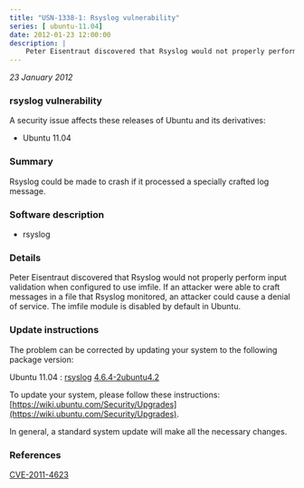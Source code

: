 ```yaml
---
title: "USN-1338-1: Rsyslog vulnerability"
series: [ ubuntu-11.04]
date: 2012-01-23 12:00:00
description: |
    Peter Eisentraut discovered that Rsyslog would not properly perform input validation when configured to use imfile. If an attacker were able to craft messages in a file that Rsyslog monitored, an attacker could cause a denial of service. The imfile module is disabled by default in Ubuntu. 
--- 
```

 
 

*23 January 2012*

### rsyslog vulnerability

A security issue affects these releases of Ubuntu and its derivatives:

* Ubuntu 11.04

### Summary

Rsyslog could be made to crash if it processed a specially crafted log message.

### Software description

* rsyslog 

### Details

Peter Eisentraut discovered that Rsyslog would not properly perform input validation when configured to use imfile. If an attacker were able to craft messages in a file that Rsyslog monitored, an attacker could cause a denial of service. The imfile module is disabled by default in Ubuntu. 

### Update instructions

The problem can be corrected by updating your system to the following package version:

Ubuntu 11.04
 : [rsyslog](https://launchpad.net/ubuntu/+source/rsyslog) <span> [4.6.4-2ubuntu4.2](https://launchpad.net/ubuntu/+source/rsyslog/4.6.4-2ubuntu4.2) </span> 

To update your system, please follow these instructions: [https://wiki.ubuntu.com/Security/Upgrades](https://wiki.ubuntu.com/Security/Upgrades).

In general, a standard system update will make all the necessary changes. 

### References

 
 [CVE-2011-4623](http://people.ubuntu.com/~ubuntu-security/cve/CVE-2011-4623)
 

